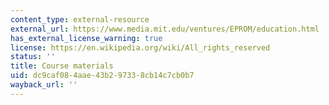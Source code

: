 ```yaml
---
content_type: external-resource
external_url: https://www.media.mit.edu/ventures/EPROM/education.html
has_external_license_warning: true
license: https://en.wikipedia.org/wiki/All_rights_reserved
status: ''
title: Course materials
uid: dc9caf08-4aae-43b2-9733-8cb14c7cb0b7
wayback_url: ''
---
```

